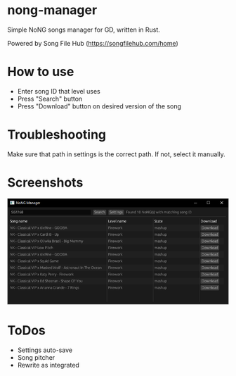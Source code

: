 # nong-manager
Simple NoNG songs manager for GD, written in Rust.

Powered by Song File Hub (https://songfilehub.com/home)

# How to use

* Enter song ID that level uses
* Press "Search" button
* Press "Download" button on desired version of the song

# Troubleshooting

Make sure that path in settings is the correct path. If not, select it manually.

# Screenshots

![](media/screenshot1.png)

# ToDos

* Settings auto-save
* Song pitcher
* Rewrite as integrated
